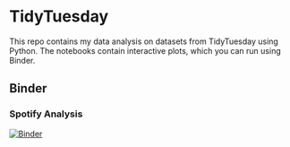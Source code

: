 # TidyTuesday

This repo contains my data analysis on datasets from TidyTuesday using Python. The notebooks contain interactive plots, which you can run using Binder.

## Binder

### Spotify Analysis
[![Binder](https://mybinder.org/badge_logo.svg)](https://mybinder.org/v2/gh/tung2921/TidyTuesday-Python/master?filepath=https%3A%2F%2Fgithub.com%2Ftung2921%2FTidyTuesday-Python%2Fblob%2Fmaster%2FSpotify%2FSpotify_Songs.ipynb)
